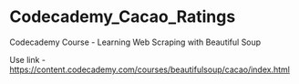 # Codecademy_Cacao_Ratings
Codecademy Course - Learning Web Scraping with Beautiful Soup

Use link - https://content.codecademy.com/courses/beautifulsoup/cacao/index.html
